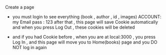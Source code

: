 Create a page 
+ you must login to see everything (book , author , id , images)
  ACCOUNT: my Email 
  pass : 123
  after that ,  this page will save Cookie automatically
  and when you press Log Out , these cookies will be deleted
  
+ and if you had Cookie before , when you are at local:3000 , you press Log In , 
  and this page will move you to Home(books) page and you DO NOT log in again
